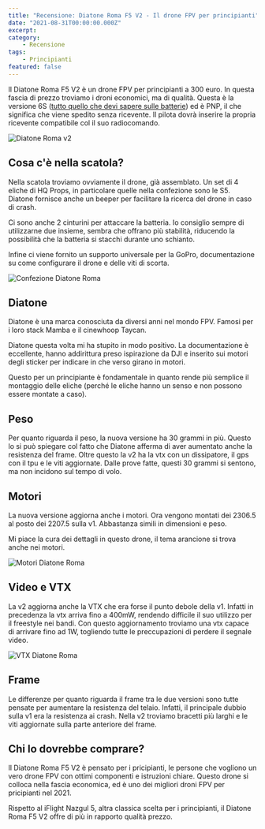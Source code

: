 ```yaml
---
title: "Recensione: Diatone Roma F5 V2 - Il drone FPV per principianti"
date: "2021-08-31T00:00:00.000Z"
excerpt: 
category:
    - Recensione
tags: 
    - Principianti
featured: false
---
```


Il Diatone Roma F5 V2 è un drone FPV per principianti a 300 euro. In questa fascia di prezzo troviamo i droni economici, ma di qualità. Questa è la versione 6S ([tutto quello che devi sapere sulle batterie](https://lucafpv.com/batterie-dei-droni)) ed è PNP, il che significa che viene spedito senza ricevente. Il pilota dovrà inserire la propria ricevente compatibile col il suo radiocomando.

![Diatone Roma v2](/images/diatone-roma-f5-v2/drone.jpeg)

## Cosa c'è nella scatola?

Nella scatola troviamo ovviamente il drone, già assemblato. Un set di 4 eliche di HQ Props, in particolare quelle nella confezione sono le S5. Diatone fornisce anche un beeper per facilitare la ricerca del drone in caso di crash.

Ci sono anche 2 cinturini per attaccare la batteria. Io consiglio sempre di utilizzarne due insieme, sembra che offrano più stabilità, riducendo la possibilità che la batteria si stacchi durante uno schianto.

Infine ci viene fornito un supporto universale per la GoPro, documentazione su come configurare il drone e delle viti di scorta.

![Confezione Diatone Roma](/images/diatone-roma-f5-v2/scatola.png)

## Diatone
Diatone è una marca conosciuta da diversi anni nel mondo FPV. Famosi per i loro stack Mamba e il cinewhoop Taycan.

Diatone questa volta mi ha stupito in modo positivo. La documentazione è eccellente, hanno addirittura preso ispirazione da DJI e inserito sui motori degli sticker per indicare in che verso girano in motori. 

Questo per un principiante è fondamentale in quanto rende più semplice il montaggio delle eliche (perché le eliche hanno un senso e non possono essere montate a caso). 

## Peso
Per quanto riguarda il peso, la nuova versione ha 30 grammi in più. Questo lo si può spiegare col fatto che Diatone afferma di aver aumentato anche la resistenza del frame. Oltre questo la v2 ha la vtx con un dissipatore, il gps con il tpu e le viti aggiornate. Dalle prove fatte, questi 30 grammi si sentono, ma non incidono sul tempo di volo.

## Motori
La nuova versione aggiorna anche i motori. Ora vengono montati dei 2306.5 al posto dei 2207.5 sulla v1. Abbastanza simili in dimensioni e peso. 

Mi piace la cura dei dettagli in questo drone, il tema arancione si trova anche nei motori.

![Motori Diatone Roma](/images/diatone-roma-f5-v2/motori.png)

## Video e VTX
La v2 aggiorna anche la VTX che era forse il punto debole della v1. Infatti in precedenza la vtx arriva fino a 400mW, rendendo difficile il suo utilizzo per il freestyle nei bandi. Con questo aggiornamento troviamo una vtx capace di arrivare fino ad 1W, togliendo tutte le preccupazioni di perdere il segnale video.

![VTX Diatone Roma](/images/diatone-roma-f5-v2/vtx.png)

## Frame
Le differenze per quanto riguarda il frame tra le due versioni sono tutte pensate per aumentare la resistenza del telaio. Infatti, il principale dubbio sulla v1 era la resistenza ai crash. Nella v2 troviamo bracetti più larghi e le viti aggiornate sulla parte anteriore del frame. 

## Chi lo dovrebbe comprare?
Il Diatone Roma F5 V2 è pensato per i pricipianti, le persone che vogliono un vero drone FPV con ottimi componenti e istruzioni chiare. Questo drone si colloca nella fascia economica, ed è uno dei migliori droni FPV per pricipianti nel 2021.

Rispetto al iFlight Nazgul 5, altra classica scelta per i principianti, il Diatone Roma F5 V2 offre di più in rapporto qualità prezzo. 